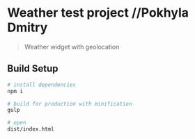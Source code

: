 # Weather test project //Pokhyla Dmitry

> Weather widget with geolocation

## Build Setup
 
``` bash
# install dependencies
npm i

# build for production with minification
gulp

# open 
dist/index.html
```
